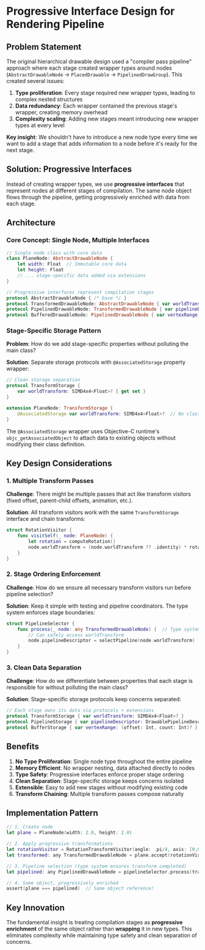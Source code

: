 # Progressive Interface Design for Rendering Pipeline

## Problem Statement

The original hierarchical drawable design used a "compiler pass pipeline" approach where each stage created wrapper types around nodes (`AbstractDrawableNode` → `PlacedDrawable` → `PipelinedDrawGroup`). This created several issues:

1. **Type proliferation**: Every stage required new wrapper types, leading to complex nested structures
2. **Data redundancy**: Each wrapper contained the previous stage's wrapper, creating memory overhead
3. **Complexity scaling**: Adding new stages meant introducing new wrapper types at every level

**Key insight**: We shouldn't have to introduce a new node type every time we want to add a stage that adds information to a node before it's ready for the next stage.

## Solution: Progressive Interfaces

Instead of creating wrapper types, we use **progressive interfaces** that represent nodes at different stages of compilation. The same node object flows through the pipeline, getting progressively enriched with data from each stage.

## Architecture

### Core Concept: Single Node, Multiple Interfaces

```swift
// Single node class with core data
class PlaneNode: AbstractDrawableNode {
    let width: Float  // Immutable core data
    let height: Float
    // ... stage-specific data added via extensions
}

// Progressive interfaces represent compilation stages
protocol AbstractDrawableNode { /* base */ }
protocol TransformedDrawableNode: AbstractDrawableNode { var worldTransform: SIMD4x4<Float>? }
protocol PipelinedDrawableNode: TransformedDrawableNode { var pipelineDescriptor: DrawablePipelineDescriptor? }
protocol BufferedDrawableNode: PipelinedDrawableNode { var vertexRange: (offset: Int, count: Int)? }
```

### Stage-Specific Storage Pattern

**Problem**: How do we add stage-specific properties without polluting the main class?

**Solution**: Separate storage protocols with `@AssociatedStorage` property wrapper:

```swift
// Clean storage separation
protocol TransformStorage {
    var worldTransform: SIMD4x4<Float>? { get set }
}

extension PlaneNode: TransformStorage {
    @AssociatedStorage var worldTransform: SIMD4x4<Float>?  // No class pollution
}
```

The `@AssociatedStorage` wrapper uses Objective-C runtime's `objc_getAssociatedObject` to attach data to existing objects without modifying their class definition.

## Key Design Considerations

### 1. Multiple Transform Passes
**Challenge**: There might be multiple passes that act like transform visitors (fixed offset, parent-child offsets, animation, etc.).

**Solution**: All transform visitors work with the same `TransformStorage` interface and chain transforms:

```swift
struct RotationVisitor {
    func visitSelf(_ node: PlaneNode) {
        let rotation = computeRotation()
        node.worldTransform = (node.worldTransform ?? .identity) * rotation  // Chain transforms
    }
}
```

### 2. Stage Ordering Enforcement
**Challenge**: How do we ensure all necessary transform visitors run before pipeline selection?

**Solution**: Keep it simple with testing and pipeline coordinators. The type system enforces stage boundaries:

```swift
struct PipelineSelector {
    func process(_ node: any TransformedDrawableNode) {  // Type system enforces transform stage completed
        // Can safely access worldTransform
        node.pipelineDescriptor = selectPipeline(node.worldTransform)
    }
}
```

### 3. Clean Data Separation
**Challenge**: How do we differentiate between properties that each stage is responsible for without polluting the main class?

**Solution**: Stage-specific storage protocols keep concerns separated:

```swift
// Each stage owns its data via protocols + extensions
protocol TransformStorage { var worldTransform: SIMD4x4<Float>? }
protocol PipelineStorage { var pipelineDescriptor: DrawablePipelineDescriptor? }
protocol BufferStorage { var vertexRange: (offset: Int, count: Int)? }
```

## Benefits

1. **No Type Proliferation**: Single node type throughout the entire pipeline
2. **Memory Efficient**: No wrapper nesting, data attached directly to nodes
3. **Type Safety**: Progressive interfaces enforce proper stage ordering
4. **Clean Separation**: Stage-specific storage keeps concerns isolated
5. **Extensible**: Easy to add new stages without modifying existing code
6. **Transform Chaining**: Multiple transform passes compose naturally

## Implementation Pattern

```swift
// 1. Create node
let plane = PlaneNode(width: 2.0, height: 2.0)

// 2. Apply progressive transformations
let rotationVisitor = RotationTransformVisitor(angle: .pi/4, axis: [0,0,1])
let transformed: any TransformedDrawableNode = plane.accept(rotationVisitor)

// 3. Pipeline selection (type system ensures transform completed)
let pipelined: any PipelinedDrawableNode = pipelineSelector.process(transformed)

// 4. Same object, progressively enriched
assert(plane === pipelined)  // Same object reference!
```

## Key Innovation

The fundamental insight is treating compilation stages as **progressive enrichment** of the same object rather than **wrapping** it in new types. This eliminates complexity while maintaining type safety and clean separation of concerns.